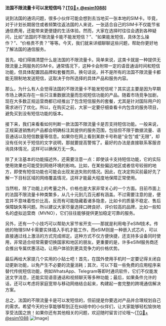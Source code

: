 **法国不限流量卡可以发短信吗？[[TG💪+ @esim1088](https://t.me/s/esim1088)]**

说到法国的通讯问题，很多小伙伴可能会想到去当地买一张本地的SIM卡。毕竟，对于计划长期居住或者频繁往返法国的人来说，一张适合自己的SIM卡不仅能节省通信费用，还能带来更便捷的生活体验。然而，大家在选择时往往会遇到各种疑问，比如“法国的不限流量卡能不能发短信？”、“如果能发短信，具体怎么操作？”、“价格贵不贵？”等等。今天，我们就来详细聊聊这些问题，帮助你更好地了解法国的通信服务。

首先，咱们得搞清楚什么是法国的不限流量卡。简单来说，这类卡就是一种提供无限流量上网服务的SIM卡。通常情况下，这种卡会附带一定的语音通话时间和短信功能，但具体配置因品牌和套餐而异。换句话说，并不是所有的法国不限流量卡都能无限制地发送短信，这取决于你所选择的具体产品和服务内容。

那么，为什么有人会觉得法国的不限流量卡不能发短信呢？其实这主要是因为早期市场上确实存在一些只注重数据流量而忽视短信功能的产品。随着市场竞争加剧，现在大多数正规运营商都已经推出了包含短信服务的套餐，尤其是针对国际用户的需求进行了优化。所以，在购买之前，大家一定要仔细查看卡内包含的服务项目，避免买到没有短信功能的版本。

接下来，我们来看看如何判断一款法国不限流量卡是否支持短信功能。一般来说，正规渠道销售的产品都会明确标注其提供的服务范围，包括但不限于数据流量、语音通话以及短信数量等信息。如果你在网上看到某款卡号称是“全包”或“无限”，却没有任何关于短信的文字说明，那就要提高警惕了。最好的办法是直接联系客服咨询具体情况，这样可以确保万无一失。

除了关注基本的功能描述外，还需要注意一点：即使该卡支持短信功能，它的实际使用效果也可能受到网络环境的影响。比如，在某些偏远地区或者信号较弱的地方，即使有短信功能也可能会出现发送失败的情况。因此，在决定购买前最好先了解一下目标区域的网络覆盖情况，这样才能最大程度地保障正常使用。

当然啦，除了功能上的考量之外，价格也是大家非常关心的一个方面。目前市面上的法国不限流量卡种类繁多，从几十元到几百元都有涵盖。不过需要注意的是，便宜并不意味着性价比高，反而有可能隐藏着诸多隐患，比如卡的质量不稳定、售后保障缺失等问题。所以建议大家尽量选择口碑良好、评价较高的品牌，比如一些知名的虚拟运营商（MVNO），它们往往能够提供更加稳定可靠的服务。

另外，还有一个小技巧可以帮助大家节省开支——那就是利用电子eSIM技术。传统的物理SIM卡需要实体插入手机才能工作，而eSIM则是一种嵌入式芯片，可以直接通过线上激活的方式完成绑定。这种方式不仅方便快捷，还支持多设备同时使用，非常适合经常需要切换国家和地区的朋友。更重要的是，许多eSIM服务商还会推出专属优惠活动，让用户体验到更具竞争力的价格优势。

最后再给大家提几个实用的小贴士吧！首先，在国外使用手机时一定要记得关闭自动更新功能，以免产生不必要的流量消耗；其次，可以下载一些免费的应用程序来替代传统短信功能，例如WhatsApp、Telegram等即时通讯软件，它们不仅能发送文字消息，还能实现语音通话和视频聊天等多种功能；最后，如果条件允许的话，还可以考虑将家庭宽带与移动网络结合起来，构建起一套完整的跨境通信解决方案。

总之，法国的不限流量卡是可以发短信的，但前提是你要选对产品并合理规划自己的需求。希望今天的分享能够帮到正在纠结中的小伙伴们，让大家能够轻松愉快地享受法国之旅！如果你还有其他相关的问题，欢迎随时留言讨论哦～[[TG💪+ @esim1088](https://t.me/s/esim1088) ![Image](https://i.postimg.cc/4NQfJmqS/Snipaste-2025-05-13-00-14-12.png)]
